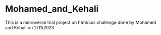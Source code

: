 # Mohamed_and_Kehali
This is a microverse trial project on html/css challenge done by Mohamed and Kehali on 2/11/2023. 
